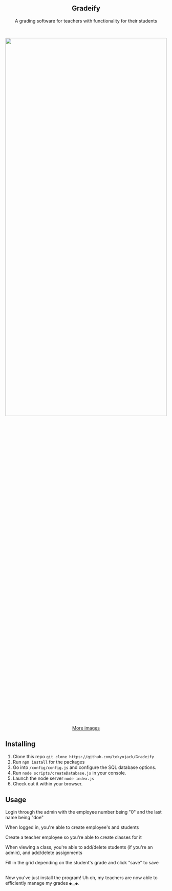 <h2  align="center">Gradeify</h2>
<p  align="center">A grading software for teachers with functionality for their students</p>

<br/>

<p align="center">
  <img src="https://i.imgur.com/fOknM5m.png" width="100%" height="55%"/>
  <br/>
  <a href="https://imgur.com/a/Dtao6">More images</a>
</p>

## Installing

1. Clone this repo ```git clone https://github.com/tokyojack/Gradeify```
2. Run ```npm install``` for the packages
3. Go into ```/config/config.js``` and configure the SQL database options.
4. Run ```node scripts/createDatabase.js``` in your console.
5. Launch the node server ```node index.js```
6. Check out it within your browser.

## Usage

Login through the admin with the employee number being "0" and the last name being "doe"

When logged in, you're able to create employee's and students

Create a teacher employee so you're able to create classes for it

When viewing a class, you're able to add/delete students (if you're an admin), and add/delete assignments

Fill in the grid depending on the student's grade and click "save" to save

##

Now you've just install the program! Uh oh, my teachers are now able to efficiently manage my grades ```●﹏●```.
